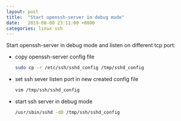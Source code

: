 ```yaml
---
layout: post
title:  "Start openssh-server in debug mode"
date:   2019-08-08 23:11:00 +0800
categories: linux ssh
---
```


Start openssh-server in debug mode and listen on different tcp port:

- copy openssh-server config file

  ```sh
  sudo cp -r /etc/ssh/sshd_config /tmp/sshd_config
  ```

- set ssh sever listen port in new created config file

  ```sh
  vim /tmp/ssh/sshd_config
  ```

- start ssh server in debug mode

  ```sh
  /usr/sbin/sshd -dD /tmp/ssh/sshd_config
  ```
